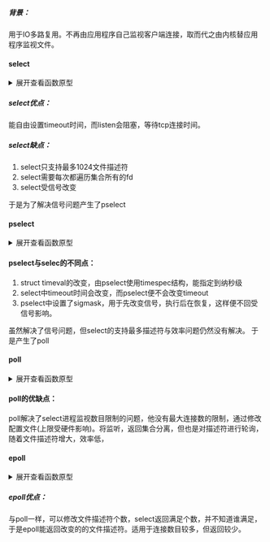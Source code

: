 ##### 背景：
用于IO多路复用。不再由应用程序自己监视客户端连接，取而代之由内核替应用程序监视文件。
#### select
<details>
<summary>展开查看函数原型</summary>

```
头文件：
#include <sys/select.h>
#include <sys/time.h>
#include <sys/types.h>
#include <unistd.h>  
函数原型：
int select(int nfds, fd_set *readfds, fd_set *writefds,
			fd_set *exceptfds, struct timeval *timeout);
```			
	nfds: 		监控的文件描述符集里最大文件描述符加1
	readfds：	监控有读数据到达文件描述符集合，
	writefds：	监控写数据到达文件描述符集合，
	exceptfds：	监控异常发生达文件描述符集合
	timeout：	定时阻塞监控时间
	
	struct timeval {
		long tv_sec; /* seconds */
		long tv_usec; /* microseconds */
	};
	void FD_CLR(int fd, fd_set *set); 	//把文件描述符集合里fd清0
	int FD_ISSET(int fd, fd_set *set); 	//在调用select后，来检测fd是否被设置
	void FD_SET(int fd, fd_set *set); 	//设置文件描述符集合里的文件描述fd
	void FD_ZERO(fd_set *set); 			//把文件描述符集合里所有位清0
	
```
返回值：
返回-1 ，select出错
返回 0 ，select超时
返回>0 ，返回发生事件发生的文件描述个数  
```
</details>

##### select优点：
能自由设置timeout时间，而listen会阻塞，等待tcp连接时间。
##### select缺点：
1. select只支持最多1024文件描述符   
2. select需要每次都遍历集合所有的fd
3. select受信号改变  

于是为了解决信号问题产生了pselect

#### pselect
<details>
<summary>展开查看函数原型</summary>

```
头文件：
#include<sys/select.h>
#include<signal.h>
#include<time.h>
函数原型：
int pselect(int maxfdp1,fd_set *readfds,fd_set *writefds,fd_set *exceptfds,const struct timespec *tsptr,const sigset_t *sigmask);
```
</details>

#### pselect与selec的不同点：
1. struct timeval的改变，由pselect使用timespec结构，能指定到纳秒级
2. select中timeout时间会改变，而pselect便不会改变timeout
3. pselect中设置了sigmask，用于先改变信号，执行后在恢复，这样便不回受信号影响。

虽然解决了信号问题，但select的支持最多描述符与效率问题仍然没有解决。
于是产生了poll
#### poll
<details>
<summary>展开查看函数原型</summary>

```
头文件：
#include <poll.h>
底层结构：
struct pollfd {
	int fd;          // 需要监视的文件描述符
	short events;    // 需要内核监视的事件POLLIN/POLLOUT/POLLERR
	short revents;   // 实际发生的事件，当事件发生即修改
};
函数原型：
int poll(struct pollfd* fds, nfds_t nfds, int timeout);
1. fds: 数组的首地址
2. nfds：数组的长度
3. timeout: 同~  纳秒的时间结构体
```
</details>

#### poll的优缺点：
poll解决了select进程监视数目限制的问题，他没有最大连接数的限制，通过修改配置文件(上限受硬件影响)。将监听，返回集合分离，但也是对描述符进行轮询，随着文件描述符增大，效率低，

#### epoll
<details>
<summary>展开查看函数原型</summary>

```
头文件：#include <sys/epoll.h>
函数原型：
int epoll_create(int size);
size是监听的个数，创建一个epoll句柄，树根，指向内核中平衡二叉树。红黑树。

int epoll_ctl(int epfd, int op, int fd, struct epoll_event *event);
第一个参数epfd：epoll_create函数的返回值。
第二个参数op：表示操作。有三个宏来表示： 
* EPOLL_CTL_ADD：新的fd到epfd中； 
* EPOLL_CTL_MOD：修改fd的监听事件； 
* EPOLL_CTL_DEL：从epfd中删除一个fd。
第三个参数fd：需要监听的fd。
第四个参数event：告诉内核需要监听什么事件。//地址
struct epoll_event {
			__uint32_t events; /* Epoll events */
			epoll_data_t data; /* User data variable */
		};
EPOLLIN：表示对应的文件描述符可读（包括对端Socket）；
EPOLLOUT：表示对应的文件描述符可写；
EPOLLERR：表示对应的文件描述符发生错误；
typedef union epoll_data {
			void *ptr;
			int fd;
			uint32_t u32;
			uint64_t u64;
		} epoll_data_t;


int epoll_wait(int epfd, struct epoll_event *events, int maxevents, int timeout);
event是数组(传出参数)。
毫秒
返回多少个文件描述符ready
```
</details>

##### epoll优点：
与poll一样，可以修改文件描述符个数，select返回满足个数，并不知道谁满足，于是epoll能返回改变的的文件描述符。适用于连接数目较多，但返回较少。

